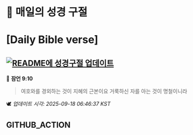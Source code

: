 # 🙏 매일의 성경 구절
# [Daily Bible verse]
## [![README에 성경구절 업데이트](https://github.com/DONGSUKA/first_test/actions/workflows/update-readme-bible.yml/badge.svg)](https://github.com/DONGSUKA/first_test/actions/workflows/update-readme-bible.yml)
<!-- START_BIBLE_VERSE -->
📖 **잠언 9:10**
> 여호와를 경외하는 것이 지혜의 근본이요 거룩하신 자를 아는 것이 명철이니라

🕊️ _업데이트 시각: 2025-09-18 06:46:37 KST_
  <!-- END_BIBLE_VERSE -->
## GITHUB_ACTION

